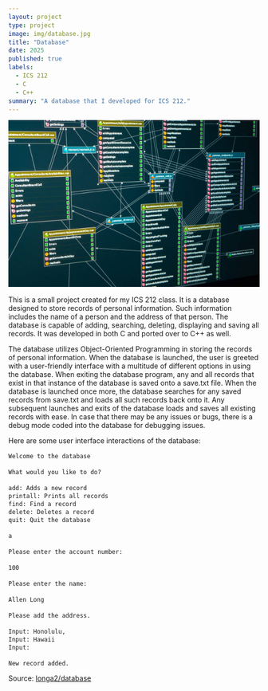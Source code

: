 ```yaml
---
layout: project
type: project
image: img/database.jpg
title: "Database"
date: 2025
published: true
labels:
  - ICS 212
  - C
  - C++
summary: "A database that I developed for ICS 212."
---
```


<img class="img-fluid" src="../img/database.jpg">

This is a small project created for my ICS 212 class. It is a database designed to store records of personal information. Such information includes the name of a person and the address of that person. The database is capable of adding, searching, deleting, displaying and saving all records. It was developed in both C and ported over to C++ as well.

The database utilizes Object-Oriented Programming in storing the records of personal information. When the database is launched, the user is greeted with a user-friendly interface with a multitude of different options in using the database. When exiting the database program, any and all records that exist in that instance of the database is saved onto a save.txt file. When the database is launched once more, the database searches for any saved records from save.txt and loads all such records back onto it. Any subsequent launches and exits of the database loads and saves all existing records with ease. In case that there may be any issues or bugs, there is a debug mode coded into the database for debugging issues.

Here are some user interface interactions of the database:

```
Welcome to the database

What would you like to do?

add: Adds a new record
printall: Prints all records
find: Find a record
delete: Deletes a record
quit: Quit the database

a

Please enter the account number:

100

Please enter the name:

Allen Long

Please add the address.

Input: Honolulu,
Input: Hawaii
Input: 

New record added.
```

Source: <a href="https://github.com/longa2/database"><i class="large github icon "></i>longa2/database</a>
